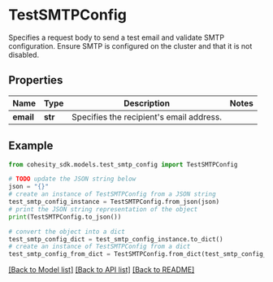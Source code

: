 # TestSMTPConfig

Specifies a request body to send a test email and validate SMTP configuration. Ensure SMTP is configured on the cluster and that it is not disabled.

## Properties

Name | Type | Description | Notes
------------ | ------------- | ------------- | -------------
**email** | **str** | Specifies the recipient&#39;s email address. | 

## Example

```python
from cohesity_sdk.models.test_smtp_config import TestSMTPConfig

# TODO update the JSON string below
json = "{}"
# create an instance of TestSMTPConfig from a JSON string
test_smtp_config_instance = TestSMTPConfig.from_json(json)
# print the JSON string representation of the object
print(TestSMTPConfig.to_json())

# convert the object into a dict
test_smtp_config_dict = test_smtp_config_instance.to_dict()
# create an instance of TestSMTPConfig from a dict
test_smtp_config_from_dict = TestSMTPConfig.from_dict(test_smtp_config_dict)
```
[[Back to Model list]](../README.md#documentation-for-models) [[Back to API list]](../README.md#documentation-for-api-endpoints) [[Back to README]](../README.md)


